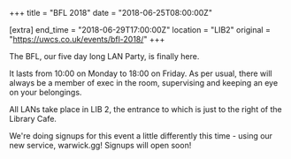 +++
title = "BFL 2018"
date = "2018-06-25T08:00:00Z"

[extra]
end_time = "2018-06-29T17:00:00Z"
location = "LIB2"
original = "https://uwcs.co.uk/events/bfl-2018/"
+++

The BFL, our five day long LAN Party, is finally here.

It lasts from 10:00 on Monday to 18:00 on Friday. As per usual, there will always be a member of exec in the room, supervising and keeping an eye on your belongings.

All LANs take place in LIB 2, the entrance to which is just to the right of the Library Cafe.

We're doing signups for this event a little differently this time - using our new service, warwick.gg\! Signups will open soon\!

